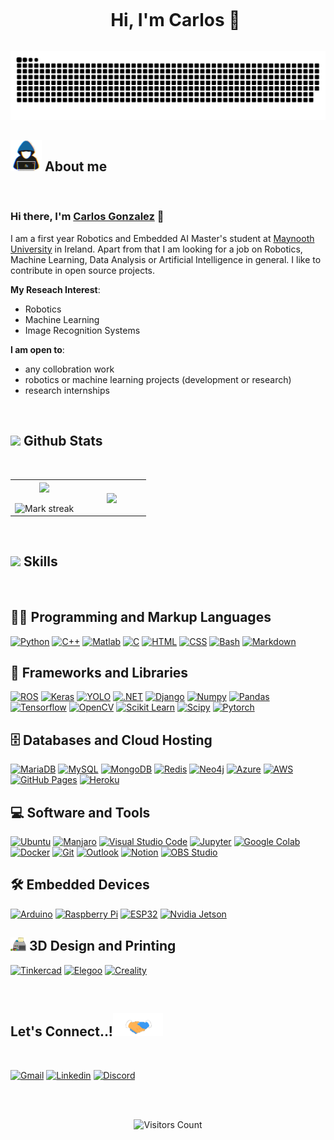 <!--h1 First name-->
<div id="user-content-toc">
  <ul align="center">
    <summary><h1 style="display: inline-block">Hi, I'm Carlos 👋</h1></summary>
  </ul>
</div>


<!--- snake animation -->
<div align="center">
  <img  src="https://github.com/cargonvis/cargonvis/blob/master/images/grid-snake.svg"
       alt="snake" /></a>
</div>


<!-- About me -->
## <picture><img src = "https://github.com/cargonvis/cargonvis/blob/master/images/about_me.gif" width = 50px></picture> **About me**
<br>

### Hi there, I'm [Carlos Gonzalez](https://cargonvis.github.io/) 👋

I am a first year Robotics and Embedded AI Master's student at [Maynooth University](https://www.maynoothuniversity.ie/) in Ireland. Apart from that I am looking for a job on Robotics, Machine Learning, Data Analysis or Artificial Intelligence in general. I like to contribute in open source projects.

<!-- I am a Data Engineer currently living in Pori (Finland). Apart from that I am looking for a job on Robotics, Machine Learning, Data Analysis or Artificial Intelligence in general. I like to contribute in open source projects. -->

<!-- I am a first year Robotics Systems Engineering MSc. student at [Saxion University of Applied Sciences](https://www.saxion.edu/) in The Netherlands. Apart from that I am looking for a job on Robotics, Machine Learning, Data Analysis or Artificial Intelligence in general. I like to contribute in open source projects. -->

**My Reseach Interest**:
- Robotics
- Machine Learning
- Image Recognition Systems

 **I am open to**:

- any collobration work
- robotics or machine learning projects (development or research)
- research internships

<br>

<!--- Stats -->
## <img src="https://media.giphy.com/media/iY8CRBdQXODJSCERIr/giphy.gif" width="35"><b> Github Stats </b>
<br>

<table align="center">
<tr border="none">
<td width="50%" align="center">
  
  <img  align="center"  src="https://github-readme-stats.vercel.app/api?username=cargonvis&theme=dark&show_icons=true&count_private=true" />
  <br></br>
  <img  title="🔥 Get streak stats for your profile at git.io/streak-stats" alt="Mark streak" src="https://github-readme-streak-stats.herokuapp.com/?user=cargonvis&theme=dark&hide_border=false" /> 
</td>

<td width="50%" align="center">

  <img  align="center"  src="https://github-readme-stats-vibrantfix.vercel.app/api/top-langs/?username=cargonvis&langs_count=8&layout=compact&theme=dark&hide_border=false&no-bg=true&no-frame=true&langs_count=10"/>

  <!-- Plan B For visualizing the languages. It looks kinda better  
  <img  align="center"  src="https://github-readme-stats-vibrantfix.vercel.app/api/top-langs/?username=cargonvis&theme=dark&hide_border=false&no-bg=true&no-frame=true&langs_count=10"/>   -->

  
  
  </td>
</tr>
</table>
<br>

<!-- Skills -->
## <img src="https://media2.giphy.com/media/QssGEmpkyEOhBCb7e1/giphy.gif?cid=ecf05e47a0n3gi1bfqntqmob8g9aid1oyj2wr3ds3mg700bl&rid=giphy.gif" width ="25"><b> Skills</b>
<br>

<h2>👨‍💻 Programming and Markup Languages</h2>

<p>
<a href="https://www.python.org/"><img alt="Python" src="https://img.shields.io/badge/Python-3776AB?logo=python&style=for-the-badge&logoColor=fff"></a>
<a href="https://cplusplus.com/"><img alt="C++" src="https://img.shields.io/badge/C%2B%2B-00599C?logo=cplusplus&style=for-the-badge&logoColor=fff"></a>
<a href="https://mathworks.com/"><img alt="Matlab" src="https://custom-icon-badges.demolab.com/badge/Matlab-007396.svg?logo=mathworks&style=for-the-badge&logoColor=orange"></a>
<a href="https://www.iso.org/standard/74528.html"><img alt="C" src="https://img.shields.io/badge/C-grey?logo=c&style=for-the-badge&logoColor=fff"></a>
<a href="https://html.spec.whatwg.org/"><img alt="HTML" src="https://img.shields.io/badge/HTML5-E34F26?logo=html5&style=for-the-badge&logoColor=fff"></a>
<a href="https://www.w3.org/TR/CSS/#css"><img alt="CSS" src="https://img.shields.io/badge/CSS3-1572B6?logo=css3&style=for-the-badge&logoColor=fff"></a>
<a href="https://www.gnu.org/software/bash/"><img alt="Bash" src="https://img.shields.io/badge/GNU%20Bash-4EAA25?logo=gnubash&style=for-the-badge&logoColor=fff"></a>
<a href="https://www.markdownguide.org/"><img alt="Markdown" src="https://img.shields.io/badge/Markdown-000?logo=markdown&style=for-the-badge&logoColor=fff"></a>


</p>

<h2>🧰 Frameworks and Libraries</h2>

<p>
<a href="https://www.ros.org/"><img alt="ROS" src="https://img.shields.io/badge/ros-grey?style=for-the-badge&logo=Ros&logoColor=white"></a>
<a href="https://keras.io/"><img alt="Keras" src="https://img.shields.io/badge/Keras-red?logo=Keras&style=for-the-badge&logoColor=white"></a>
<a href="https://pjreddie.com/darknet/yolo/"><img alt="YOLO" src="https://img.shields.io/badge/YOLO-black?logo=Yolo&style=for-the-badge&logoColor=lightblue"></a>
<a href="https://dotnet.microsoft.com/en-us/"><img alt=".NET" src="https://img.shields.io/badge/.NET-430098?logo=Dotnet&style=for-the-badge&logoColor=white"></a>
<a href="https://www.djangoproject.com/"><img alt="Django" src="https://img.shields.io/badge/Django-darkgreen?logo=Django&style=for-the-badge&logoColor=white"></a>
<a href="https://numpy.org/"><img alt="Numpy" src="https://img.shields.io/badge/Numpy-blue?logo=Numpy&style=for-the-badge&logoColor=white"></a>
<a href="https://pandas.pydata.org/"><img alt="Pandas" src="https://img.shields.io/badge/Pandas-black?logo=pandas&style=for-the-badge&logoColor=white"></a>
<a href="https://www.tensorflow.org/"><img alt="Tensorflow" src="https://img.shields.io/badge/Tensorflow-orange?logo=Tensorflow&style=for-the-badge&logoColor=white"></a>
<a href="https://opencv.org/"><img alt="OpenCV" src="https://img.shields.io/badge/OpenCV-LIME?logo=Opencv&style=for-the-badge&logoColor=white%22"></a>
<a href="https://scikit-learn.org/"><img alt="Scikit Learn" src="https://img.shields.io/badge/Scikit%20learn-orange?logo=Scikitlearn&style=for-the-badge&logoColor=white"></a>
<a href="https://scipy.org/"><img alt="Scipy" src="https://img.shields.io/badge/Scipy-darkblue?logo=Scipy&style=for-the-badge&logoColor=white"></a>
<a href="https://pytorch.org/"><img alt="Pytorch" src="https://img.shields.io/badge/Pytorch-red?logo=Pytorch&style=for-the-badge&logoColor=white"></a>
</p>

<h2>🗄️ Databases and Cloud Hosting</h2>

<p>
<a href="https://mariadb.org/"><img alt="MariaDB" src="https://img.shields.io/badge/MariaDB-orange?logo=Mariadb&style=for-the-badge&logoColor=fff"></a>
<a href="https://www.mysql.com/"><img alt="MySQL" src="https://img.shields.io/badge/MySQL-4479A1?logo=mysql&style=for-the-badge&logoColor=fff"></a>
<a href="https://www.mongodb.com/"><img alt="MongoDB" src="https://img.shields.io/badge/MongoDB-green?logo=Mongodb&style=for-the-badge&logoColor=fff"></a>
<!-- <a href="#"><img alt="NoSQL" src="https://custom-icon-badges.demolab.com/badge/SQL-025E8C.svg?logo=database&style=for-the-badge&logoColor=white"></a> -->
<a href="https://redis.io/"><img alt="Redis" src="https://img.shields.io/badge/Redis-red?logo=Redis&style=for-the-badge&logoColor=fff"></a>
<a href="https://neo4j.com/"><img alt="Neo4j" src="https://img.shields.io/badge/Neo4j-blue?logo=Neo4j&style=for-the-badge&logoColor=white"></a>
<a href="https://azure.microsoft.com/en-us"><img alt="Azure" src="https://img.shields.io/badge/Azure-blue?logo=MicrosoftAzure&style=for-the-badge&logoColor=white"></a>
<a href="https://aws.amazon.com/"><img alt="AWS" src="https://img.shields.io/badge/AWS-orange?logo=AmazonAWS&style=for-the-badge&logoColor=white"></a>
<a href="https://pages.github.com/"><img alt="GitHub Pages" src="https://img.shields.io/badge/GitHub%20Pages-327FC7.svg?logo=github&style=for-the-badge&logoColor=white"></a>
<a href="https://www.heroku.com/"><img alt="Heroku" src="https://img.shields.io/badge/Heroku-430098?logo=heroku&style=for-the-badge&logoColor=fff"></a>
</p>

<h2>💻 Software and Tools</h2>

<p>
<a href="https://ubuntu.com/"><img alt="Ubuntu" src="https://img.shields.io/badge/Ubuntu-orange?logo=Ubuntu&style=for-the-badge&logoColor=white%22"></a>
<a href="https://manjaro.org/"><img alt="Manjaro" src="https://img.shields.io/badge/Manjaro-green?logo=Manjaro&style=for-the-badge&logoColor=white%22"></a>
<a href="https://code.visualstudio.com/"><img alt="Visual Studio Code" src="https://img.shields.io/badge/Visual%20Studio%20Code-blue.svg?logo=visual-studio-code&style=for-the-badge&logoColor=white"></a>
<a href="https://jupyter.org/"><img alt="Jupyter" src="https://img.shields.io/badge/Jupyter-F37626.svg?logo=Jupyter&style=for-the-badge&logoColor=white"></a>
<a href="https://research.google.com/colaboratory/"><img alt="Google Colab" src="https://img.shields.io/badge/Google%20Colab-yellow?logo=GoogleColab&style=for-the-badge&logoColor=white"></a>
<a href="https://www.docker.com/"><img alt="Docker" src="https://img.shields.io/badge/Docker-blue.svg?logo=docker&style=for-the-badge&logoColor=white"></a>
<a href="https://git-scm.com/"><img alt="Git" src="https://img.shields.io/badge/Git-F05033.svg?logo=git&style=for-the-badge&logoColor=white"></a>
<a href="https://outlook.live.com"><img alt="Outlook" src="https://img.shields.io/badge/Outlook-blue?logo=MicrosoftOutlook&style=for-the-badge&logoColor=white"></a>
<a href="https://www.notion.so/"><img alt="Notion" src="https://img.shields.io/badge/Notion-black?logo=Notion&style=for-the-badge&logoColor=white"></a>
<a href="https://obsproject.com/"><img alt="OBS Studio" src="https://img.shields.io/badge/OBS%20Studio-302E31?logo=obsstudio&style=for-the-badge&logoColor=fff"></a>
</p>

<h2>🛠️ Embedded Devices</h2>

<p>
<a href="https://www.arduino.cc/"><img alt="Arduino" src="https://img.shields.io/badge/Arduino-blue?logo=Arduino&style=for-the-badge&logoColor=fff"></a>
<a href="https://www.raspberrypi.org/"><img alt="Raspberry Pi" src="https://img.shields.io/badge/Raspberry%20Pi-red?logo=raspberry-pi&style=for-the-badge&logoColor=fff"></a>
<a href="https://www.adafruit.com/"><img alt="ESP32" src="https://img.shields.io/badge/Adafruit%20ESP32-black?logo=adafruit&style=for-the-badge&logoColor=fff"></a>
<a href="https://www.nvidia.com/en-us/autonomous-machines/embedded-systems/"><img alt="Nvidia Jetson" src="https://img.shields.io/badge/Nvidia%20Jetson-green?logo=Nvidia&style=for-the-badge&logoColor=fff"></a>
</p>

<h2><img src="https://github.com/cargonvis/cargonvis/blob/master/images/3d_printer.gif" width ="25"> 3D Design and Printing</h2>

<p>
<a href="https://www.tinkercad.com/"><img alt="Tinkercad" src="https://img.shields.io/badge/Tinkercad-1477D1?logo=tinkercad&logoColor=fff&style=for-the-badge"></a>
<a href="https://www.elegoo.com/"><img alt="Elegoo" src="https://img.shields.io/badge/Elegoo-2C3A83?logo=elegoo&logoColor=fff&style=for-the-badge"></a>
<a href="https://www.creality.com/"><img alt="Creality" src="https://img.shields.io/badge/Creality-000?logo=creality&logoColor=fff&style=for-the-badge"></a>
</p>

<br>

<!-- Let's connect -->
## <b> Let's Connect..!</b><img src="https://github.com/cargonvis/cargonvis/blob/master/images/handshake.gif" width ="80">
<br>

<a href="mailto:cgonv1993@gmail.com"><img alt="Gmail" src="https://img.shields.io/badge/gmail-red?style=for-the-badge&logo=gmail&logoColor=white"></a>
<a href="https://linkedin.com/in/carlosgonzalezvisiedo"><img alt="Linkedin" src="https://img.shields.io/badge/linkedin-blue?style=for-the-badge&logo=linkedin&logoColor=white"></a>
<a href="https://discordapp.com/users/439897699299491850"><img alt="Discord" src="https://img.shields.io/badge/discord-darkblue?style=for-the-badge&logo=discord&logoColor=white"></a>


<!-- Visitors counter -->
<br><br>
<div style="display: flex; justify-content: center;">
  <img src="https://komarev.com/ghpvc/?username=cargonvis&label=Visitors+Count&color=brightgreen" alt="Visitors Count">
</div>
